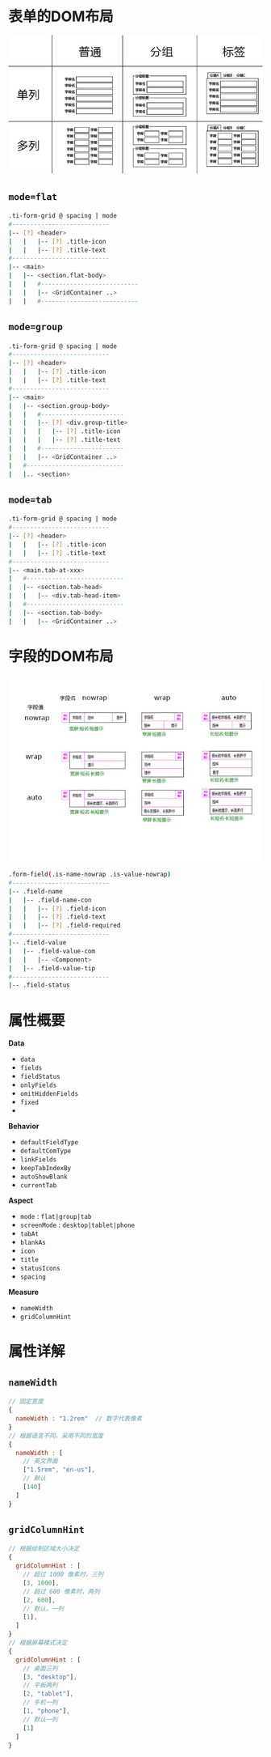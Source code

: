 # 表单的DOM布局

![](form-layout.jpg)

## `mode=flat`

```bash
.ti-form-grid @ spacing | mode
#---------------------------
|-- [?] <header>
|   |   |-- [?] .title-icon
|   |   |-- [?] .title-text
#---------------------------
|-- <main>
|   |-- <section.flat-body>
|   |   #---------------------------
|   |   |-- <GridContainer ..>
|   |   #---------------------------
```

## `mode=group`

```bash
.ti-form-grid @ spacing | mode
#---------------------------
|-- [?] <header>
|   |   |-- [?] .title-icon
|   |   |-- [?] .title-text
#---------------------------
|-- <main>
|   |-- <section.group-body>
|   |   #-----------------------
|   |   |-- [?] <div.group-title>
|   |   |   |-- [?] .title-icon
|   |   |   |-- [?] .title-text
|   |   #-----------------------
|   |   |-- <GridContainer ..>
|   #---------------------------
|   |.. <section>
```

## `mode=tab`

```bash
.ti-form-grid @ spacing | mode
#---------------------------
|-- [?] <header>
|   |   |-- [?] .title-icon
|   |   |-- [?] .title-text
#---------------------------
|-- <main.tab-at-xxx>
|   #---------------------------
|   |-- <section.tab-head>
|   |   |-- <div.tab-head-item>
|   #---------------------------
|   |-- <section.tab-body>
|   |   |-- <GridContainer ..>
```

# 字段的DOM布局

![](form-field.jpg)

```bash
.form-field(.is-name-nowrap .is-value-nowrap)
#---------------------------
|-- .field-name
|   |-- .field-name-con
|   |   |-- [?] .field-icon
|   |   |-- [?] .field-text
|   |   |-- [?] .field-required
#---------------------------
|-- .field-value
|   |-- .field-value-com
|   |   |-- <Component>
|   |-- .field-value-tip
#---------------------------
|-- .field-status
```


# 属性概要

**Data**

- `data`
- `fields`
- `fieldStatus`
- `onlyFields`
- `omitHiddenFields`
- `fixed`
- 

**Behavior**

- `defaultFieldType`
- `defaultComType`
- `linkFields`
- `keepTabIndexBy`
- `autoShowBlank`
- `currentTab`

**Aspect**

- `mode` : `flat|group|tab`
- `screenMode` : `desktop|tablet|phone`
- `tabAt`
- `blankAs`
- `icon`
- `title`
- `statusIcons`
- `spacing`

**Measure**

- `nameWidth`
- `gridColumnHint` 


# 属性详解

## `nameWidth`

```js
// 固定宽度
{
  nameWidth : "1.2rem"  // 数字代表像素
}
// 根据语言不同，采用不同的宽度
{
  nameWidth : [
    // 英文界面
    ["1.5rem", "en-us"],
    // 默认
    [140]
  ]
}
```

## `gridColumnHint`

```js
// 根据绘制区域大小决定
{
  gridColumnHint : [
    // 超过 1000 像素时，三列
    [3, 1000],
    // 超过 600 像素时，两列
    [2, 600],
    // 默认，一列
    [1],
  ]
}
// 根据屏幕模式决定
{
  gridColumnHint : [
    // 桌面三列
    [3, "desktop"],
    // 平板两列
    [2, "tablet"],
    // 手机一列
    [1, "phone"],
    // 默认一列
    [1]
  ]
}
```
